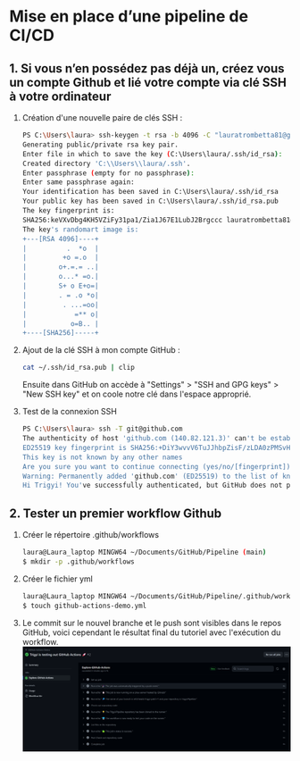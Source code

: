 # Mise en place d’une pipeline de CI/CD

## 1. Si vous n’en possédez pas déjà un, créez vous un compte Github et lié votre compte via clé SSH à votre ordinateur

1. Création d'une nouvelle paire de clés SSH :

    ```bash
    PS C:\Users\laura> ssh-keygen -t rsa -b 4096 -C "lauratrombetta81@gmail.com"
    Generating public/private rsa key pair.
    Enter file in which to save the key (C:\Users\laura/.ssh/id_rsa):
    Created directory 'C:\\Users\\laura/.ssh'.
    Enter passphrase (empty for no passphrase):
    Enter same passphrase again:
    Your identification has been saved in C:\Users\laura/.ssh/id_rsa
    Your public key has been saved in C:\Users\laura/.ssh/id_rsa.pub
    The key fingerprint is:
    SHA256:keVXvDbg4KH5VZiFy31pa1/Zia1J67E1LubJ2Brgccc lauratrombetta81@gmail.com
    The key's randomart image is:
    +---[RSA 4096]----+
    |          .  *o  |
    |         +o =.o  |
    |        o+.=.= ..|
    |        o...* =o.|
    |        S+ o E+o=|
    |        . = .o *o|
    |         . ...=oo|
    |            =** o|
    |           o=B.. |
    +----[SHA256]-----+
    ```

2. Ajout de la clé SSH à mon compte GitHub :

    ```bash
    cat ~/.ssh/id_rsa.pub | clip
    ```
    Ensuite dans GitHub on accède à "Settings" > "SSH and GPG keys" > "New SSH key" et on coole notre clé dans l'espace approprié.

3. Test de la connexion SSH

    ```bash
    PS C:\Users\laura> ssh -T git@github.com
    The authenticity of host 'github.com (140.82.121.3)' can't be established.
    ED25519 key fingerprint is SHA256:+DiY3wvvV6TuJJhbpZisF/zLDA0zPMSvHdkr4UvCOqU.
    This key is not known by any other names
    Are you sure you want to continue connecting (yes/no/[fingerprint])? yes
    Warning: Permanently added 'github.com' (ED25519) to the list of known hosts.
    Hi Trigyi! You've successfully authenticated, but GitHub does not provide shell access.
    ```

## 2. Tester un premier workflow Github
1. Créer le répertoire .github/workflows
    ```bash
    laura@Laura_laptop MINGW64 ~/Documents/GitHub/Pipeline (main)
    $ mkdir -p .github/workflows
    ```
2. Créer le fichier yml
    ```bash
    laura@Laura_laptop MINGW64 ~/Documents/GitHub/Pipeline/.github/workflows (main)
    $ touch github-actions-demo.yml
    ```
3. Le commit sur le nouvel branche et le push sont visibles dans le repos GitHub, voici cependant le résultat final du tutoriel avec l'exécution du workflow.
    ![GitHub Logo](GitHub.png)

    
    



